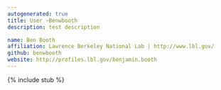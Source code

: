 ```yaml
---
autogenerated: true
title: User ›Benwbooth
description: test description

name: Ben Booth
affiliation: Lawrence Berkeley National Lab | http://www.lbl.gov/
github: benwbooth
website: http://profiles.lbl.gov/benjamin.booth
---
```

{% include stub %}

